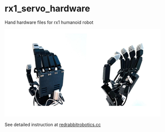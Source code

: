 # rx1_servo_hardware
Hand hardware files for rx1 humanoid robot  

![image](https://github.com/Red-Rabbit-Robotics/rx1_hand_hardware/blob/master/media/assem_hand.jpg)  

See detailed instruction at [redrabbitrobotics.cc](https://www.redrabbitrobotics.cc/rx1-humanoid-hand-assembly-instruction/)
